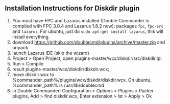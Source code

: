 ## Installation Instructions for Diskdir plugin

1. You must have FPC and Lazarus installed (Double Commander is compiled with FPC 3.0.4 and Lazarus 1.8.2 now): packages `fpc`, `fpc-src` and `lazarus`. For ubuntu, just do `sudo apt-get install lazarus`, this will install everything.
1. download https://github.com/doublecmd/plugins/archive/master.zip and unpack
1. launch Lazarus IDE (skip the wizard)
1. Project > Open Project, open plugins-master/wcx/diskdir/src/diskdir.lpi
1. Run > Compile
1. result plugins-master/wcx/diskdir/diskdir.wcx;
1. move diskdir.wcx to %commander_path%/plugins/wcx/diskdir/diskdir.wcx. On ubuntu, %commander_path% is /usr/lib/doublecmd
1. in Double Commander: Configuration > Options > Plugins > Packer plugins, Add > find diskdir.wcx, Enter extension > lst > Apply > Ok
